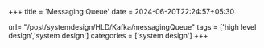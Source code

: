 +++
title = 'Messaging Queue'
date = 2024-06-20T22:24:57+05:30

url= "/post/systemdesign/HLD/Kafka/messagingQueue"
tags = ['high level design','system design']
categories = ['system design']
+++
